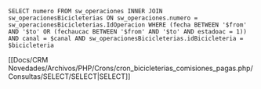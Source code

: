 `SELECT numero FROM sw_operaciones INNER JOIN sw_operacionesBicicleterias ON sw_operaciones.numero = sw_operacionesBicicleterias.IdOperacion WHERE (fecha BETWEEN '$from' AND '$to' OR (fechaucac BETWEEN '$from' AND '$to' AND estadoac = 1)) AND canal = $canal AND sw_operacionesBicicleterias.idBicicleteria = $bicicleteria`

[[Docs/CRM Novedades/Archivos/PHP/Crons/cron_bicicleterias_comisiones_pagas.php/Consultas/SELECT/SELECT|SELECT]]